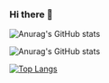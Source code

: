 ### Hi there 👋

<!--
**bburakenesdemir/bburakenesdemir** is a ✨ _special_ ✨ repository because its `README.md` (this file) appears on your GitHub profile.

Here are some ideas to get you started:

- 🔭 I’m currently working on ...
- 🌱 I’m currently learning ...
- 👯 I’m looking to collaborate on ...
- 🤔 I’m looking for help with ...
- 💬 Ask me about ...
- 📫 How to reach me: ...
- 😄 Pronouns: ...
- ⚡ Fun fact: ...
-->

![Anurag's GitHub stats](https://github-readme-stats.vercel.app/api?username=anuraghazra&count_private=true)

![Anurag's GitHub stats](https://github-readme-stats.vercel.app/api?username=bburakenesdemir&show_icons=true&theme=radical)


[![Top Langs](https://github-readme-stats.vercel.app/api/top-langs/?username=bburakenesdemir&layout=compact)](https://github.com/bburakenesdemir/github-readme-stats)
